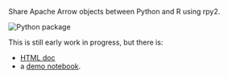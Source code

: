 Share Apache Arrow objects between Python and R using rpy2.

![Python package](https://github.com/rpy2/rpy2-arrow/workflows/Python%20package/badge.svg)

This is still early work in progress, but there is:

- [HTML doc](https://rpy2.github.io/rpy2-arrow/version/main/html/)
- a [demo notebook](doc/notebooks/demo.ipynb).

